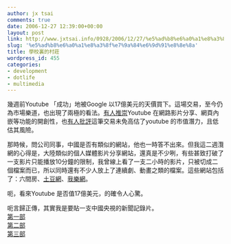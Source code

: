 ```yaml
---
author: jx tsai
comments: true
date: 2006-12-27 12:39:00+00:00
layout: post
link: http://www.jxtsai.info/0928/2006/12/27/%e5%ad%b8%e6%a0%a1%e8%a3%8f%e7%9a%84%e6%9d%91%e8%8e%8a/
slug: '%e5%ad%b8%e6%a0%a1%e8%a3%8f%e7%9a%84%e6%9d%91%e8%8e%8a'
title: 學校裏的村莊
wordpress_id: 455
categories:
- development
- dotlife
- multimedia
---
```


幾週前Youtube 「成功」地被Google 以17億美元的天價買下。這場交易，至今仍為市場樂道，也出現了兩極的看法。[有人推崇](http://mr6.cc/?p=495)Youtube 在網路影片分享、網頁內嵌等功能的開創性，也[有人批評](http://yuyulaw.info/wordpress/?p=328)這筆交易未免高估了youtube 的市值潛力，且低估其風險。  
  
那時候，問公司同事，中國是否有類似的網站，他也一時答不出來。但我這二週灠網的心得是，大陸類似的個人媒體影片分享網站，還真是不少咧，有些甚致打破了一支影片只能播放10分鐘的限制，我曾線上看了一支二小時的影片，只被切成二個檔案而已，所以同時還有不少人放上了連續劇、動畫之類的檔案。這些網站包括了：六間房、[土豆網](http://www.tudou.com/)、[我樂網](http://www.56.com/)。  
  
呃，看來Youtube 是否值17億美元，的確令人心驚。  
  
呃言歸正傳，其實我是要貼一支中國央視的新聞記錄片。  
[第一部](http://6.cn/watch/103097.html)  
[第二部](http://6.cn/watch/104189.html)  
[第三部](http://6.cn/watch/104312.html)
